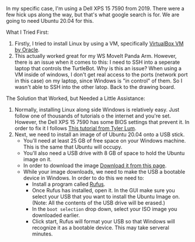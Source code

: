 In my specific case, I'm using a Dell XPS 15 7590 from 2019. There were a few hick ups along the way, but that's what google search is for. We are going to need Ubuntu 20.04 for this.

What I Tried First:
 
 1. Firstly, I tried to install Linux by using a VM, specifically [VirtualBox VM by Oracle](https://www.virtualbox.org).
 2. This actually worked great for my WS MoveIt Panda Arm. However, there is an issue when it comes to this: I need to SSH into a seperate laptop that controls the TurtleBot. Why is this an issue? When using a VM inside of windows, I don't get real access to the ports (network port in this case) on my laptop, since Windows is "in control" of them. So I wasn't able to SSH into the other latop. Back to the drawing board.

The Solution that Worked, but Needed a Little Assistance:

1. Normally, installing Linux along side Windows is relatively easy. Just follow one of thousands of tutorials o the internet and you're set. However, the Dell XPS 15 7590 has some BIOS settings that prevent it. In order to fix it I follows [This tutorial from Tyler Lum](https://medium.com/@tylergwlum/my-journey-installing-ubuntu-18-04-on-the-dell-xps-15-7590-2019-756f738a6447).
2. Next, we need to install an image of of Ubuntu 20.04 onto a USB stick.
   - You'll need at least 25 GB of free space on your Windows machine. This is the same that Ubuntu will occupy.
   - You'll also need a USB drive with 8 GB of space to hold the Ubuntu image on it.
   - In order to download the image [Download it from this page](https://ubuntu.com/download/desktop).
   - While your image downloads, we need to make the USB a bootable device in Windows. In order to do this we need to:
     - Install a program called [Rufus](https://rufus.ie/en/).
     - Once Rufus has installed, open it. In the GUI make sure you select your USB that you want to install the Ubuntu Image on. (Note: All the contents of the USB drive will be erased.)
     - In the `boot selection` drop down, select your ISO image you downloaded earlier.
     - Click start, Rufus will format your USB so that Windows will recognize it as a bootable device. This may take serveral minutes.
